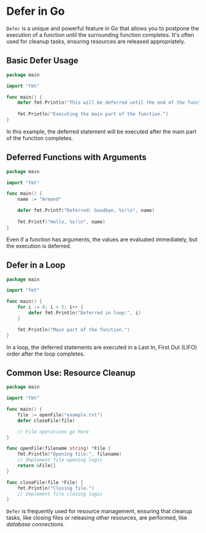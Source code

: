 # Defer in Go

`Defer` is a unique and powerful feature in Go that allows you to postpone the execution of a function until the surrounding function completes. It's often used for cleanup tasks, ensuring resources are released appropriately.

## Basic Defer Usage

```go
package main

import "fmt"

func main() {
    defer fmt.Println("This will be deferred until the end of the function.")
    
    fmt.Println("Executing the main part of the function.")
}
```

In this example, the deferred statement will be executed after the main part of the function completes.

## Deferred Functions with Arguments

```go
package main

import "fmt"

func main() {
    name := "Armand"

    defer fmt.Printf("Deferred: Goodbye, %s!\n", name)
    
    fmt.Printf("Hello, %s!\n", name)
}
```

Even if a function has arguments, the values are evaluated immediately, but the execution is deferred.

## Defer in a Loop

```go
package main

import "fmt"

func main() {
    for i := 0; i < 5; i++ {
        defer fmt.Println("Deferred in loop:", i)
    }

    fmt.Println("Main part of the function.")
}
```

In a loop, the deferred statements are executed in a Last In, First Out (LIFO) order after the loop completes.

## Common Use: Resource Cleanup

```go
package main

import "fmt"

func main() {
    file := openFile("example.txt")
    defer closeFile(file)

    // File operations go here
}

func openFile(filename string) *File {
    fmt.Println("Opening file:", filename)
    // Implement file opening logic
    return &File{}
}

func closeFile(file *File) {
    fmt.Println("Closing file.")
    // Implement file closing logic
}
```

`Defer` is frequently used for resource management, ensuring that cleanup tasks, like closing files or releasing other resources, are performed, like *database connections*.
